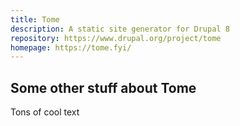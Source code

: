 ```yaml
---
title: Tome
description: A static site generator for Drupal 8
repository: https://www.drupal.org/project/tome
homepage: https://tome.fyi/
---
```


## Some other stuff about Tome

Tons of cool text